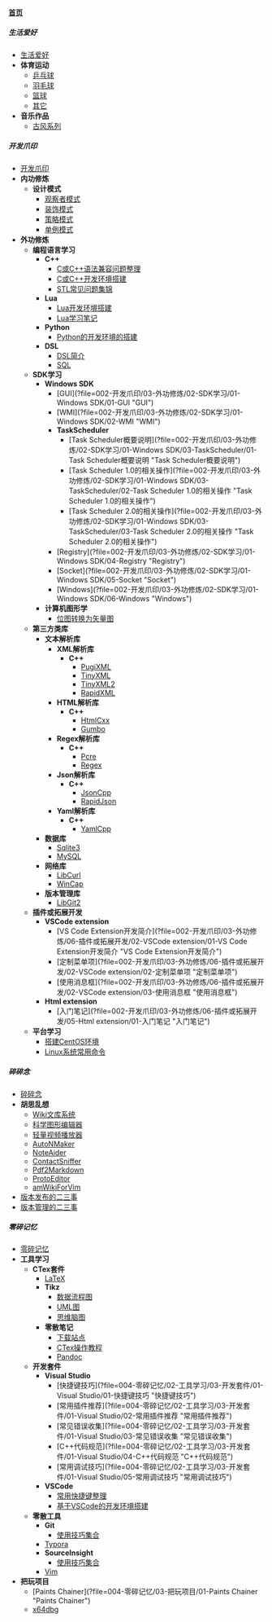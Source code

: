 
#### [首页](?file=首页 "返回首页")

##### 生活爱好
- [生活爱好](?file=001-生活爱好/01-生活爱好 "生活爱好")
- **体育运动**
    - [乒乓球](?file=001-生活爱好/02-体育运动/01-乒乓球 "乒乓球")
    - [羽毛球](?file=001-生活爱好/02-体育运动/02-羽毛球 "羽毛球")
    - [篮球](?file=001-生活爱好/02-体育运动/03-篮球 "篮球")
    - [其它](?file=001-生活爱好/02-体育运动/04-其它 "其它")
- **音乐作品**
    - [古风系列](?file=001-生活爱好/04-音乐作品/01-古风系列 "古风系列")

##### 开发爪印
- [开发爪印](?file=002-开发爪印/01-开发爪印 "开发爪印")
- **内功修炼**
    - **设计模式**
        - [观察者模式](?file=002-开发爪印/02-内功修炼/01-设计模式/01-观察者模式 "观察者模式")
        - [装饰模式](?file=002-开发爪印/02-内功修炼/01-设计模式/02-装饰模式 "装饰模式")
        - [策略模式](?file=002-开发爪印/02-内功修炼/01-设计模式/03-策略模式 "策略模式")
        - [单例模式](?file=002-开发爪印/02-内功修炼/01-设计模式/04-单例模式 "单例模式")
- **外功修炼**
    - **编程语言学习**
        - **C++**
            - [C或C++语法兼容问题整理](?file=002-开发爪印/03-外功修炼/01-编程语言学习/01-C++/01-C或C++语法兼容问题整理 "C或C++语法兼容问题整理")
            - [C或C++开发环境搭建](?file=002-开发爪印/03-外功修炼/01-编程语言学习/01-C++/02-C或C++开发环境搭建 "C或C++开发环境搭建")
            - [STL常见问题集锦](?file=002-开发爪印/03-外功修炼/01-编程语言学习/01-C++/03-STL常见问题集锦 "STL常见问题集锦")
        - **Lua**
            - [Lua开发环境搭建](?file=002-开发爪印/03-外功修炼/01-编程语言学习/03-Lua/01-Lua开发环境搭建 "Lua开发环境搭建")
            - [Lua学习笔记](?file=002-开发爪印/03-外功修炼/01-编程语言学习/03-Lua/02-Lua学习笔记 "Lua学习笔记")
        - **Python**
            - [Python的开发环境的搭建](?file=002-开发爪印/03-外功修炼/01-编程语言学习/04-Python/01-Python的开发环境的搭建 "Python的开发环境的搭建")
        - **DSL**
            - [DSL简介](?file=002-开发爪印/03-外功修炼/01-编程语言学习/06-DSL/01-DSL简介 "DSL简介")
            - [SQL](?file=002-开发爪印/03-外功修炼/01-编程语言学习/06-DSL/02-SQL "SQL")
    - **SDK学习**
        - **Windows SDK**
            - [GUI](?file=002-开发爪印/03-外功修炼/02-SDK学习/01-Windows SDK/01-GUI "GUI")
            - [WMI](?file=002-开发爪印/03-外功修炼/02-SDK学习/01-Windows SDK/02-WMI "WMI")
            - **TaskScheduler**
                - [Task Scheduler概要说明](?file=002-开发爪印/03-外功修炼/02-SDK学习/01-Windows SDK/03-TaskScheduler/01-Task Scheduler概要说明 "Task Scheduler概要说明")
                - [Task Scheduler 1.0的相关操作](?file=002-开发爪印/03-外功修炼/02-SDK学习/01-Windows SDK/03-TaskScheduler/02-Task Scheduler 1.0的相关操作 "Task Scheduler 1.0的相关操作")
                - [Task Scheduler 2.0的相关操作](?file=002-开发爪印/03-外功修炼/02-SDK学习/01-Windows SDK/03-TaskScheduler/03-Task Scheduler 2.0的相关操作 "Task Scheduler 2.0的相关操作")
            - [Registry](?file=002-开发爪印/03-外功修炼/02-SDK学习/01-Windows SDK/04-Registry "Registry")
            - [Socket](?file=002-开发爪印/03-外功修炼/02-SDK学习/01-Windows SDK/05-Socket "Socket")
            - [Windows](?file=002-开发爪印/03-外功修炼/02-SDK学习/01-Windows SDK/06-Windows "Windows")
        - **计算机图形学**
            - [位图转换为矢量图](?file=002-开发爪印/03-外功修炼/02-SDK学习/02-计算机图形学/01-位图转换为矢量图 "位图转换为矢量图")
    - **第三方类库**
        - **文本解析库**
            - **XML解析库**
                - **C++**
                    - [PugiXML](?file=002-开发爪印/03-外功修炼/04-第三方类库/02-文本解析库/01-XML解析库/01-C++/01-PugiXML "PugiXML")
                    - [TinyXML](?file=002-开发爪印/03-外功修炼/04-第三方类库/02-文本解析库/01-XML解析库/01-C++/02-TinyXML "TinyXML")
                    - [TinyXML2](?file=002-开发爪印/03-外功修炼/04-第三方类库/02-文本解析库/01-XML解析库/01-C++/03-TinyXML2 "TinyXML2")
                    - [RapidXML](?file=002-开发爪印/03-外功修炼/04-第三方类库/02-文本解析库/01-XML解析库/01-C++/04-RapidXML "RapidXML")
            - **HTML解析库**
                - **C++**
                    - [HtmlCxx](?file=002-开发爪印/03-外功修炼/04-第三方类库/02-文本解析库/02-HTML解析库/01-C++/01-HtmlCxx "HtmlCxx")
                    - [Gumbo](?file=002-开发爪印/03-外功修炼/04-第三方类库/02-文本解析库/02-HTML解析库/01-C++/02-Gumbo "Gumbo")
            - **Regex解析库**
                - **C++**
                    - [Pcre](?file=002-开发爪印/03-外功修炼/04-第三方类库/02-文本解析库/03-Regex解析库/01-C++/01-Pcre "Pcre")
                    - [Regex](?file=002-开发爪印/03-外功修炼/04-第三方类库/02-文本解析库/03-Regex解析库/01-C++/02-Regex "Regex")
            - **Json解析库**
                - **C++**
                    - [JsonCpp](?file=002-开发爪印/03-外功修炼/04-第三方类库/02-文本解析库/04-Json解析库/01-C++/01-JsonCpp "JsonCpp")
                    - [RapidJson](?file=002-开发爪印/03-外功修炼/04-第三方类库/02-文本解析库/04-Json解析库/01-C++/02-RapidJson "RapidJson")
            - **Yaml解析库**
                - **C++**
                    - [YamlCpp](?file=002-开发爪印/03-外功修炼/04-第三方类库/02-文本解析库/05-Yaml解析库/01-C++/01-YamlCpp "YamlCpp")
        - **数据库**
            - [Sqlite3](?file=002-开发爪印/03-外功修炼/04-第三方类库/03-数据库/01-Sqlite3 "Sqlite3")
            - [MySQL](?file=002-开发爪印/03-外功修炼/04-第三方类库/03-数据库/02-MySQL "MySQL")
        - **网络库**
            - [LibCurl](?file=002-开发爪印/03-外功修炼/04-第三方类库/04-网络库/01-LibCurl "LibCurl")
            - [WinCap](?file=002-开发爪印/03-外功修炼/04-第三方类库/04-网络库/02-WinCap "WinCap")
        - **版本管理库**
            - [LibGit2](?file=002-开发爪印/03-外功修炼/04-第三方类库/05-版本管理库/01-LibGit2 "LibGit2")
    - **插件或拓展开发**
        - **VSCode extension**
            - [VS Code Extension开发简介](?file=002-开发爪印/03-外功修炼/06-插件或拓展开发/02-VSCode extension/01-VS Code Extension开发简介 "VS Code Extension开发简介")
            - [定制菜单项](?file=002-开发爪印/03-外功修炼/06-插件或拓展开发/02-VSCode extension/02-定制菜单项 "定制菜单项")
            - [使用消息框](?file=002-开发爪印/03-外功修炼/06-插件或拓展开发/02-VSCode extension/03-使用消息框 "使用消息框")
        - **Html extension**
            - [入门笔记](?file=002-开发爪印/03-外功修炼/06-插件或拓展开发/05-Html extension/01-入门笔记 "入门笔记")
    - **平台学习**
        - [搭建CentOS环境](?file=002-开发爪印/03-外功修炼/07-平台学习/01-搭建CentOS环境 "搭建CentOS环境")
        - [Linux系统常用命令](?file=002-开发爪印/03-外功修炼/07-平台学习/02-Linux系统常用命令 "Linux系统常用命令")

##### 碎碎念
- [碎碎念](?file=003-碎碎念/01-碎碎念 "碎碎念")
- **胡思乱想**
    - [Wiki文库系统](?file=003-碎碎念/02-胡思乱想/01-Wiki文库系统 "Wiki文库系统")
    - [科学图形编辑器](?file=003-碎碎念/02-胡思乱想/02-科学图形编辑器 "科学图形编辑器")
    - [轻量视频播放器](?file=003-碎碎念/02-胡思乱想/03-轻量视频播放器 "轻量视频播放器")
    - [AutoNMaker](?file=003-碎碎念/02-胡思乱想/04-AutoNMaker "AutoNMaker")
    - [NoteAider](?file=003-碎碎念/02-胡思乱想/05-NoteAider "NoteAider")
    - [ContactSniffer](?file=003-碎碎念/02-胡思乱想/06-ContactSniffer "ContactSniffer")
    - [Pdf2Markdown](?file=003-碎碎念/02-胡思乱想/07-Pdf2Markdown "Pdf2Markdown")
    - [ProtoEditor](?file=003-碎碎念/02-胡思乱想/08-ProtoEditor "ProtoEditor")
    - [amWikiForVim](?file=003-碎碎念/02-胡思乱想/09-amWikiForVim "amWikiForVim")
- [版本发布的二三事](?file=003-碎碎念/03-版本发布的二三事 "版本发布的二三事")
- [版本管理的二三事](?file=003-碎碎念/04-版本管理的二三事 "版本管理的二三事")

##### 零碎记忆
- [零碎记忆](?file=004-零碎记忆/01-零碎记忆 "零碎记忆")
- **工具学习**
    - **CTex套件**
        - [LaTeX](?file=004-零碎记忆/02-工具学习/01-CTex套件/01-LaTeX "LaTeX")
        - **Tikz**
            - [数据流程图](?file=004-零碎记忆/02-工具学习/01-CTex套件/02-Tikz/01-数据流程图 "数据流程图")
            - [UML图](?file=004-零碎记忆/02-工具学习/01-CTex套件/02-Tikz/02-UML图 "UML图")
            - [思维脑图](?file=004-零碎记忆/02-工具学习/01-CTex套件/02-Tikz/03-思维脑图 "思维脑图")
        - **零散笔记**
            - [下载站点](?file=004-零碎记忆/02-工具学习/01-CTex套件/03-零散笔记/01-下载站点 "下载站点")
            - [CTex操作教程](?file=004-零碎记忆/02-工具学习/01-CTex套件/03-零散笔记/02-CTex操作教程 "CTex操作教程")
            - [Pandoc](?file=004-零碎记忆/02-工具学习/01-CTex套件/03-零散笔记/03-Pandoc "Pandoc")
    - **开发套件**
        - **Visual Studio**
            - [快捷键技巧](?file=004-零碎记忆/02-工具学习/03-开发套件/01-Visual Studio/01-快捷键技巧 "快捷键技巧")
            - [常用插件推荐](?file=004-零碎记忆/02-工具学习/03-开发套件/01-Visual Studio/02-常用插件推荐 "常用插件推荐")
            - [常见错误收集](?file=004-零碎记忆/02-工具学习/03-开发套件/01-Visual Studio/03-常见错误收集 "常见错误收集")
            - [C++代码规范](?file=004-零碎记忆/02-工具学习/03-开发套件/01-Visual Studio/04-C++代码规范 "C++代码规范")
            - [常用调试技巧](?file=004-零碎记忆/02-工具学习/03-开发套件/01-Visual Studio/05-常用调试技巧 "常用调试技巧")
        - **VSCode**
            - [常用快捷键整理](?file=004-零碎记忆/02-工具学习/03-开发套件/02-VSCode/01-常用快捷键整理 "常用快捷键整理")
            - [基于VSCode的开发环境搭建](?file=004-零碎记忆/02-工具学习/03-开发套件/02-VSCode/03-基于VSCode的开发环境搭建 "基于VSCode的开发环境搭建")
    - **零散工具**
        - **Git**
            - [使用技巧集合](?file=004-零碎记忆/02-工具学习/04-零散工具/03-Git/01-使用技巧集合 "使用技巧集合")
        - [Typora](?file=004-零碎记忆/02-工具学习/04-零散工具/04-Typora "Typora")
        - **SourceInsight**
            - [使用技巧集合](?file=004-零碎记忆/02-工具学习/04-零散工具/05-SourceInsight/01-使用技巧集合 "使用技巧集合")
        - [Vim](?file=004-零碎记忆/02-工具学习/04-零散工具/06-Vim "Vim")
- **把玩项目**
    - [Paints Chainer](?file=004-零碎记忆/03-把玩项目/01-Paints Chainer "Paints Chainer")
    - [x64dbg](?file=004-零碎记忆/03-把玩项目/02-x64dbg "x64dbg")
